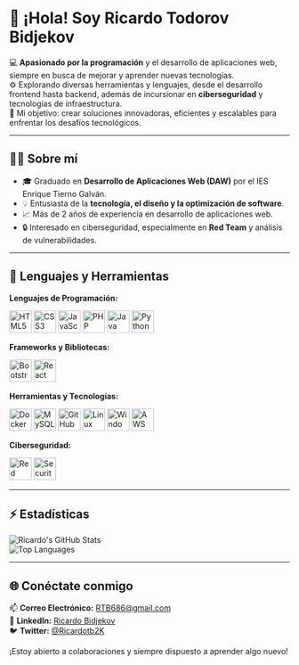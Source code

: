 # 👋 ¡Hola! Soy Ricardo Todorov Bidjekov  

💻 **Apasionado por la programación** y el desarrollo de aplicaciones web, siempre en busca de mejorar y aprender nuevas tecnologías.  
⚙️ Explorando diversas herramientas y lenguajes, desde el desarrollo frontend hasta backend, además de incursionar en **ciberseguridad** y tecnologías de infraestructura.  
🌟 Mi objetivo: crear soluciones innovadoras, eficientes y escalables para enfrentar los desafíos tecnológicos.  

---

## 👨‍💻 Sobre mí  

- 🎓 Graduado en **Desarrollo de Aplicaciones Web (DAW)** por el IES Enrique Tierno Galván.  
- 💡 Entusiasta de la **tecnología, el diseño y la optimización de software**.  
- 📈 Más de 2 años de experiencia en desarrollo de aplicaciones web.  
- 🔒 Interesado en ciberseguridad, especialmente en **Red Team** y análisis de vulnerabilidades.  

---

## 🔨 Lenguajes y Herramientas  

**Lenguajes de Programación:**  
<p align="left">
  <img src="https://cdn.jsdelivr.net/gh/devicons/devicon/icons/html5/html5-original.svg" alt="HTML5" width="40" height="40"/>  
  <img src="https://cdn.jsdelivr.net/gh/devicons/devicon/icons/css3/css3-original.svg" alt="CSS3" width="40" height="40"/>  
  <img src="https://cdn.jsdelivr.net/gh/devicons/devicon/icons/javascript/javascript-original.svg" alt="JavaScript" width="40" height="40"/>  
  <img src="https://cdn.jsdelivr.net/gh/devicons/devicon/icons/php/php-original.svg" alt="PHP" width="40" height="40"/>  
  <img src="https://cdn.jsdelivr.net/gh/devicons/devicon/icons/java/java-original.svg" alt="Java" width="40" height="40"/>  
  <img src="https://cdn.jsdelivr.net/gh/devicons/devicon/icons/python/python-original.svg" alt="Python" width="40" height="40"/>  
</p>  

**Frameworks y Bibliotecas:**  
<p align="left">
  <img src="https://cdn.jsdelivr.net/gh/devicons/devicon/icons/bootstrap/bootstrap-original.svg" alt="Bootstrap" width="40" height="40"/>  
  <img src="https://cdn.jsdelivr.net/gh/devicons/devicon/icons/react/react-original.svg" alt="React" width="40" height="40"/>  
</p>  

**Herramientas y Tecnologías:**  
<p align="left">
  <img src="https://cdn.jsdelivr.net/gh/devicons/devicon/icons/docker/docker-original.svg" alt="Docker" width="40" height="40"/>  
  <img src="https://cdn.jsdelivr.net/gh/devicons/devicon/icons/mysql/mysql-original.svg" alt="MySQL" width="40" height="40"/>  
  <img src="https://cdn.jsdelivr.net/gh/devicons/devicon/icons/github/github-original.svg" alt="GitHub" width="40" height="40"/>  
  <img src="https://cdn.jsdelivr.net/gh/devicons/devicon/icons/linux/linux-original.svg" alt="Linux" width="40" height="40"/>  
  <img src="https://cdn.jsdelivr.net/gh/devicons/devicon/icons/windows8/windows8-original.svg" alt="Windows Server" width="40" height="40"/>  
  <img src="https://cdn.jsdelivr.net/gh/devicons/devicon/icons/amazonwebservices/amazonwebservices-original-wordmark.svg" alt="AWS" width="40" height="40"/>  
</p>  

**Ciberseguridad:**  
<p align="left">
  <img src="https://img.icons8.com/external-flaticons-flat-flat-icons/64/000000/external-hacker-cyber-crime-flaticons-flat-flat-icons.png" alt="Red Team" width="40" height="40"/>  
  <img src="https://img.icons8.com/ios-filled/50/000000/security-checked.png" alt="Security Analysis" width="40" height="40"/>  
</p>  

---

## ⚡ Estadísticas  

![Ricardo's GitHub Stats](https://github-readme-stats.vercel.app/api?username=Ricardotb2000&show_icons=true&theme=radical)  
![Top Languages](https://github-readme-stats.vercel.app/api/top-langs/?username=Ricardotb2000&layout=compact&theme=radical)  

---

## 🌐 Conéctate conmigo  

📫 **Correo Electrónico:** RTB686@gmail.com  
💼 **LinkedIn:** [Ricardo Bidjekov](https://www.linkedin.com/in/ricardo-bidjekov-de-dios-aa0214293)  
🐦 **Twitter:** [@Ricardotb2K](https://twitter.com/Ricardotb2K)  

¡Estoy abierto a colaboraciones y siempre dispuesto a aprender algo nuevo!  

 
 
